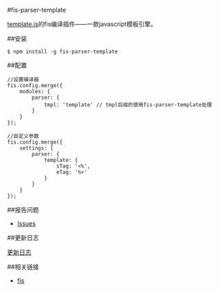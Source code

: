 #fis-parser-template 

[template.js](https://github.com/xurui3762791/template.js)的fis编译插件——一款javascript模板引擎。

##安装

	$ npm install -g fis-parser-template

##配置

    //设置编译器
    fis.config.merge({
        modules: {
            parser: {
                tmpl: 'template' // tmpl后缀的使用fis-parser-template处理
            }
        }
    });
	
	//自定义参数
    fis.config.merge({
        settings: {
            parser: {
                template: {
                    sTag: '<%',
                    eTag: '%>'
                }
            }
        }
    });

##报告问题

- [Issues](https://github.com/xurui3762791/fis-parser-template/issues "report question")


##更新日志

[更新日志](CHANGELOG.md)

##相关链接

- [fis](http://fis.baidu.com/)